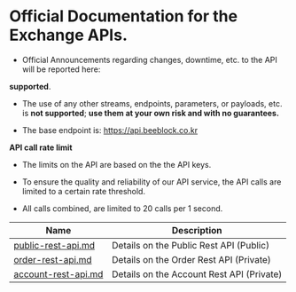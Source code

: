 # Official Documentation for the Exchange APIs.
* Official Announcements regarding changes, downtime, etc. to the API will be reported here: 

**supported**.
* The use of any other streams, endpoints, parameters, or payloads, etc. is **not supported**; **use them at your own risk and with no guarantees.**

* The base endpoint is: https://api.beeblock.co.kr

**API call rate limit**
* The limits on the API are based on the the API keys.

* To ensure the quality and reliability of our API service, the API calls are limited to a certain rate threshold. 
* All calls combined, are limited to 20 calls per 1 second.

Name | Description
------------ | ------------ 
[public-rest-api.md](./public-rest-api.md) | Details on the Public Rest API (Public)
[order-rest-api.md](./order-rest-api.md) | Details on the Order Rest API (Private)
[account-rest-api.md](./account-rest-api.md) | Details on the Account Rest API (Private)

